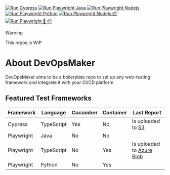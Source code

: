 [![Run Cypress](https://github.com/nilgaar/DevOpsMaker/actions/workflows/runCypress.yml/badge.svg)](https://github.com/nilgaar/DevOpsMaker/actions/workflows/runCypress.yml)
[![Run Playwright Java](https://github.com/nilgaar/DevOpsMaker/actions/workflows/runPlaywrightJava.yml/badge.svg)](https://github.com/nilgaar/DevOpsMaker/actions/workflows/runPlaywrightJava.yml)
[![Run Playwright Nodejs](https://github.com/nilgaar/DevOpsMaker/actions/workflows/runPlaywrightNode.yml/badge.svg)](https://github.com/nilgaar/DevOpsMaker/actions/workflows/runPlaywrightNode.yml)
[![Run Playwright Python](https://github.com/nilgaar/DevOpsMaker/actions/workflows/runPlaywrightPython.yml/badge.svg)](https://github.com/nilgaar/DevOpsMaker/actions/workflows/runPlaywrightPython.yml)
[![Run Playwright Nodejs 📦](https://github.com/nilgaar/DevOpsMaker/actions/workflows/runPlaywrightNodeContainer.yml/badge.svg)](https://github.com/nilgaar/DevOpsMaker/actions/workflows/runPlaywrightNodeContainer.yml)
[![Run Playwright 🐍 📦](https://github.com/nilgaar/DevOpsMaker/actions/workflows/runPlaywrightPythonContainer.yml/badge.svg)](https://github.com/nilgaar/DevOpsMaker/actions/workflows/runPlaywrightPythonContainer.yml)

> [!WARNING]
> This repos is WIP

# About DevOpsMaker

DevOpsMaker aims to be a boilerplate repo to set up any web-testing framework and integrate it with your CI/CD platform

## Featured Test Frameworks

| Framework  | Language   | Cucumber | Container | Last Report                                                                                         |
| ---------- | ---------- | -------- | --------- | --------------------------------------------------------------------------------------------------- |
| Cypress    | TypeScript | Yes      | No        | Is uploaded to [S3](https://s3.eu-north-1.amazonaws.com/cypress.reports/KSNFRk8zp/mochawesome.html) |
| Playwright | Java       | No       | No        |                                                                                                     |
| Playwright | TypeScript | No       | Yes       | Is uploaded to [Azure Blob](https://makerreportuploads.blob.core.windows.net/reports/index.html)    |
| Playwright | Python     | No       | Yes       |                                                                                                     |
